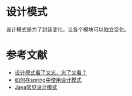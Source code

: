 # 设计模式

设计模式是为了封装变化，让各个模块可以独立变化。



# 参考文献

- [设计模式看了又忘，忘了又看？](https://juejin.im/post/5ceb37a76fb9a07f0870737a)
- [如何在spring中使用设计模式](https://zhuanlan.zhihu.com/p/66936318)
- [Java常见设计模式](https://www.jianshu.com/p/1c3a7ab5c527)